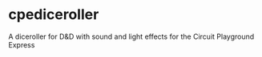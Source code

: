 # cpediceroller
A diceroller for D&amp;D  with sound and light effects for the Circuit Playground Express
